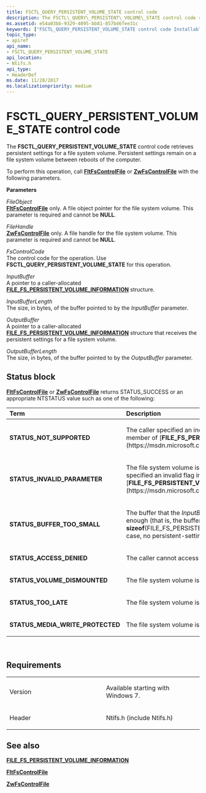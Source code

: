 ```yaml
---
title: FSCTL_QUERY_PERSISTENT_VOLUME_STATE control code
description: The FSCTL\_QUERY\_PERSISTENT\_VOLUME\_STATE control code retrieves persistent settings for a file system volume.
ms.assetid: e54a03bb-9329-4095-bb81-857b46fee31c
keywords: ["FSCTL_QUERY_PERSISTENT_VOLUME_STATE control code Installable File System Drivers"]
topic_type:
- apiref
api_name:
- FSCTL_QUERY_PERSISTENT_VOLUME_STATE
api_location:
- Ntifs.h
api_type:
- HeaderDef
ms.date: 11/28/2017
ms.localizationpriority: medium
---
```


# FSCTL\_QUERY\_PERSISTENT\_VOLUME\_STATE control code


The **FSCTL\_QUERY\_PERSISTENT\_VOLUME\_STATE** control code retrieves persistent settings for a file system volume. Persistent settings remain on a file system volume between reboots of the computer.

To perform this operation, call [**FltFsControlFile**](https://msdn.microsoft.com/library/windows/hardware/ff542988) or [**ZwFsControlFile**](https://msdn.microsoft.com/library/windows/hardware/ff566462) with the following parameters.

**Parameters**

<a href="" id="fileobject"></a>*FileObject*  
[**FltFsControlFile**](https://msdn.microsoft.com/library/windows/hardware/ff542988) only. A file object pointer for the file system volume. This parameter is required and cannot be **NULL**.

<a href="" id="filehandle"></a>*FileHandle*  
[**ZwFsControlFile**](https://msdn.microsoft.com/library/windows/hardware/ff566462) only. A file handle for the file system volume. This parameter is required and cannot be **NULL**.

<a href="" id="fscontrolcode"></a>*FsControlCode*  
The control code for the operation. Use **FSCTL\_QUERY\_PERSISTENT\_VOLUME\_STATE** for this operation.

<a href="" id="inputbuffer"></a>*InputBuffer*  
A pointer to a caller-allocated [**FILE\_FS\_PERSISTENT\_VOLUME\_INFORMATION**](https://msdn.microsoft.com/library/windows/hardware/ff540280) structure.

<a href="" id="inputbufferlength"></a>*InputBufferLength*  
The size, in bytes, of the buffer pointed to by the *InputBuffer* parameter.

<a href="" id="outputbuffer"></a>*OutputBuffer*  
A pointer to a caller-allocated [**FILE\_FS\_PERSISTENT\_VOLUME\_INFORMATION**](https://msdn.microsoft.com/library/windows/hardware/ff540280) structure that receives the persistent settings for a file system volume.

<a href="" id="outputbufferlength"></a>*OutputBufferLength*  
The size, in bytes, of the buffer pointed to by the *OutputBuffer* parameter.

Status block
------------

[**FltFsControlFile**](https://msdn.microsoft.com/library/windows/hardware/ff542988) or [**ZwFsControlFile**](https://msdn.microsoft.com/library/windows/hardware/ff566462) returns STATUS\_SUCCESS or an appropriate NTSTATUS value such as one of the following:

<table>
<colgroup>
<col width="50%" />
<col width="50%" />
</colgroup>
<thead>
<tr class="header">
<th align="left">Term</th>
<th align="left">Description</th>
</tr>
</thead>
<tbody>
<tr class="odd">
<td align="left"><p><strong>STATUS_NOT_SUPPORTED</strong></p></td>
<td align="left"><p>The caller specified an incorrect version number in the <strong>Version</strong> member of [<strong>FILE_FS_PERSISTENT_VOLUME_INFORMATION</strong>](https://msdn.microsoft.com/library/windows/hardware/ff540280).</p></td>
</tr>
<tr class="even">
<td align="left"><p><strong>STATUS_INVALID_PARAMETER</strong></p></td>
<td align="left"><p>The file system volume is not an open user volume, or the caller specified an invalid flag in the <strong>FlagMask</strong> member of [<strong>FILE_FS_PERSISTENT_VOLUME_INFORMATION</strong>](https://msdn.microsoft.com/library/windows/hardware/ff540280).</p></td>
</tr>
<tr class="odd">
<td align="left"><p><strong>STATUS_BUFFER_TOO_SMALL</strong></p></td>
<td align="left"><p>The buffer that the <em>InputBuffer</em> parameter points to is not large enough (that is, the buffer is less than <strong>sizeof</strong>(FILE_FS_PERSISTENT_VOLUME_INFORMATION)). In this case, no persistent-settings data is returned. This is an error code.</p></td>
</tr>
<tr class="even">
<td align="left"><p><strong>STATUS_ACCESS_DENIED</strong></p></td>
<td align="left"><p>The caller cannot access the file system volume.</p></td>
</tr>
<tr class="odd">
<td align="left"><p><strong>STATUS_VOLUME_DISMOUNTED</strong></p></td>
<td align="left"><p>The file system volume is dismounted.</p></td>
</tr>
<tr class="even">
<td align="left"><p><strong>STATUS_TOO_LATE</strong></p></td>
<td align="left"><p>The file system volume is shut down.</p></td>
</tr>
<tr class="odd">
<td align="left"><p><strong>STATUS_MEDIA_WRITE_PROTECTED</strong></p></td>
<td align="left"><p>The file system volume is read only.</p></td>
</tr>
</tbody>
</table>

 

Requirements
------------

<table>
<colgroup>
<col width="50%" />
<col width="50%" />
</colgroup>
<tbody>
<tr class="odd">
<td align="left"><p>Version</p></td>
<td align="left"><p>Available starting with Windows 7.</p></td>
</tr>
<tr class="even">
<td align="left"><p>Header</p></td>
<td align="left">Ntifs.h (include Ntifs.h)</td>
</tr>
</tbody>
</table>

## See also


[**FILE\_FS\_PERSISTENT\_VOLUME\_INFORMATION**](https://msdn.microsoft.com/library/windows/hardware/ff540280)

[**FltFsControlFile**](https://msdn.microsoft.com/library/windows/hardware/ff542988)

[**ZwFsControlFile**](https://msdn.microsoft.com/library/windows/hardware/ff566462)

 

 






